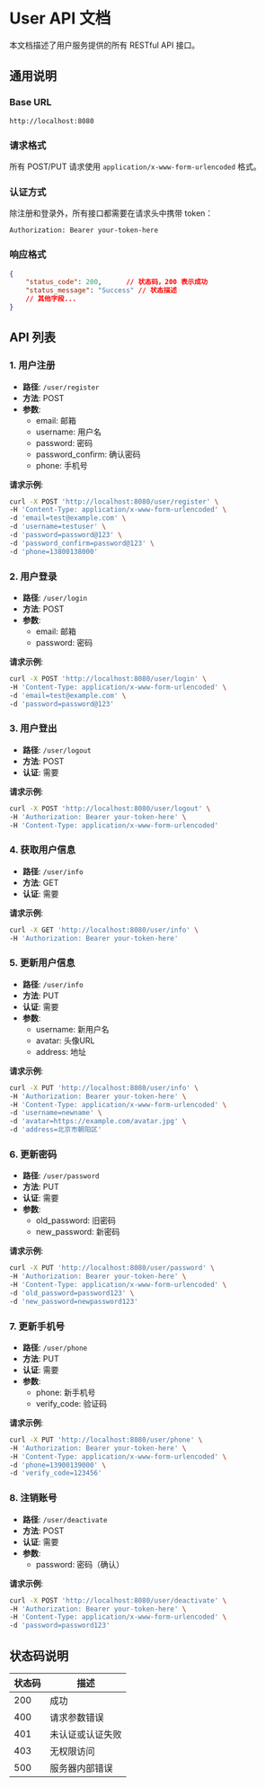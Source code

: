 # User API 文档

本文档描述了用户服务提供的所有 RESTful API 接口。

## 通用说明

### Base URL
```
http://localhost:8080
```

### 请求格式
所有 POST/PUT 请求使用 `application/x-www-form-urlencoded` 格式。

### 认证方式
除注册和登录外，所有接口都需要在请求头中携带 token：
```
Authorization: Bearer your-token-here
```

### 响应格式
```json
{
    "status_code": 200,      // 状态码，200 表示成功
    "status_message": "Success" // 状态描述
    // 其他字段...
}
```

## API 列表

### 1. 用户注册
- **路径**: `/user/register`
- **方法**: POST
- **参数**:
  - email: 邮箱
  - username: 用户名
  - password: 密码
  - password_confirm: 确认密码
  - phone: 手机号

**请求示例**:
```bash
curl -X POST 'http://localhost:8080/user/register' \
-H 'Content-Type: application/x-www-form-urlencoded' \
-d 'email=test@example.com' \
-d 'username=testuser' \
-d 'password=password@123' \
-d 'password_confirm=password@123' \
-d 'phone=13800138000'
```

### 2. 用户登录
- **路径**: `/user/login`
- **方法**: POST
- **参数**:
  - email: 邮箱
  - password: 密码

**请求示例**:
```bash
curl -X POST 'http://localhost:8080/user/login' \
-H 'Content-Type: application/x-www-form-urlencoded' \
-d 'email=test@example.com' \
-d 'password=password@123'
```

### 3. 用户登出
- **路径**: `/user/logout`
- **方法**: POST
- **认证**: 需要

**请求示例**:
```bash
curl -X POST 'http://localhost:8080/user/logout' \
-H 'Authorization: Bearer your-token-here' \
-H 'Content-Type: application/x-www-form-urlencoded'
```

### 4. 获取用户信息
- **路径**: `/user/info`
- **方法**: GET
- **认证**: 需要

**请求示例**:
```bash
curl -X GET 'http://localhost:8080/user/info' \
-H 'Authorization: Bearer your-token-here'
```

### 5. 更新用户信息
- **路径**: `/user/info`
- **方法**: PUT
- **认证**: 需要
- **参数**:
  - username: 新用户名
  - avatar: 头像URL
  - address: 地址

**请求示例**:
```bash
curl -X PUT 'http://localhost:8080/user/info' \
-H 'Authorization: Bearer your-token-here' \
-H 'Content-Type: application/x-www-form-urlencoded' \
-d 'username=newname' \
-d 'avatar=https://example.com/avatar.jpg' \
-d 'address=北京市朝阳区'
```

### 6. 更新密码
- **路径**: `/user/password`
- **方法**: PUT
- **认证**: 需要
- **参数**:
  - old_password: 旧密码
  - new_password: 新密码

**请求示例**:
```bash
curl -X PUT 'http://localhost:8080/user/password' \
-H 'Authorization: Bearer your-token-here' \
-H 'Content-Type: application/x-www-form-urlencoded' \
-d 'old_password=password123' \
-d 'new_password=newpassword123'
```

### 7. 更新手机号
- **路径**: `/user/phone`
- **方法**: PUT
- **认证**: 需要
- **参数**:
  - phone: 新手机号
  - verify_code: 验证码

**请求示例**:
```bash
curl -X PUT 'http://localhost:8080/user/phone' \
-H 'Authorization: Bearer your-token-here' \
-H 'Content-Type: application/x-www-form-urlencoded' \
-d 'phone=13900139000' \
-d 'verify_code=123456'
```

### 8. 注销账号
- **路径**: `/user/deactivate`
- **方法**: POST
- **认证**: 需要
- **参数**:
  - password: 密码（确认）

**请求示例**:
```bash
curl -X POST 'http://localhost:8080/user/deactivate' \
-H 'Authorization: Bearer your-token-here' \
-H 'Content-Type: application/x-www-form-urlencoded' \
-d 'password=password123'
```

## 状态码说明

| 状态码 | 描述 |
|--------|------|
| 200 | 成功 |
| 400 | 请求参数错误 |
| 401 | 未认证或认证失败 |
| 403 | 无权限访问 |
| 500 | 服务器内部错误 |